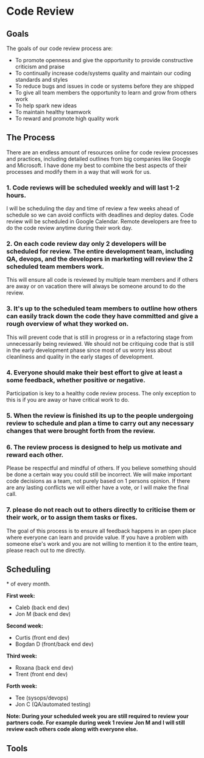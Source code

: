 # Code Review

## Goals

The goals of our code review process are:

- To promote openness and give the opportunity to provide constructive criticism and praise
- To continually increase code/systems quality and maintain our coding standards and styles
- To reduce bugs and issues in code or systems before they are shipped
- To give all team members the opportunity to learn and grow from others work
- To help spark new ideas
- To maintain healthy teamwork
- To reward and promote high quality work

## The Process

There are an endless amount of resources online for code review processes and practices, including detailed outlines from big companies like Google and Microsoft. I have done my best to combine the best aspects of their processes and modify them in a way that will work for us.

### 1. Code reviews will be scheduled weekly and will last 1-2 hours.

I will be scheduling the day and time of review a few weeks ahead of schedule so we can avoid conflicts with deadlines and deploy dates. Code review will be scheduled in Google Calendar. Remote developers are free to do the code review anytime during their work day.

### 2. On each code review day only 2 developers will be scheduled for review. The entire development team, including QA, devops, and the developers in marketing will review the 2 scheduled team members work.

This will ensure all code is reviewed by multiple team members and if others are away or on vacation there will always be someone around to do the review.

### 3. It's up to the scheduled team members to outline how others can easily track down the code they have committed and give a rough overview of what they worked on.

This will prevent code that is still in progress or in a refactoring stage from unnecessarily being reviewed. We should not be critiquing code that is still in the early development phase since most of us worry less about cleanliness and quality in the early stages of development.

### 4. Everyone should make their best effort to give at least a some feedback, whether positive or negative.

Participation is key to a healthy code review process. The only exception to this is if you are away or have critical work to do.

### 5. When the review is finished its up to the people undergoing review to schedule and plan a time to carry out any necessary changes that were brought forth from the review.

### 6. The review process is designed to help us motivate and reward each other.

Please be respectful and mindful of others. If you believe something should be done a certain way you could still be incorrect. We will make important code decisions as a team, not purely based on 1 persons opinion. If there are any lasting conflicts we will either have a vote, or I will make the final call.

### 7. please do not reach out to others directly to criticise them or their work, or to assign them tasks or fixes.

The goal of this process is to ensure all feedback happens in an open place where everyone can learn and provide value. If you have a problem with someone else's work and you are not willing to mention it to the entire team, please reach out to me directly.

## Scheduling

\* of every month.

**First week:**
- Caleb (back end dev)
- Jon M (back end dev)

**Second week:**
- Curtis (front end dev)
- Bogdan D (front/back end dev)

**Third week:**
- Roxana (back end dev)
- Trent (front end dev)

**Forth week:**
- Tee (sysops/devops)
- Jon C (QA/automated testing)

**Note: During your scheduled week you are still required to review your partners code. For example during week 1 review Jon M and I will still review each others code along with everyone else.**

## Tools

